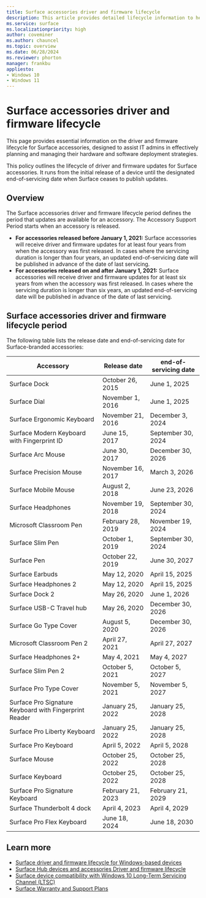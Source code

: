 ```yaml
---
title: Surface accessories driver and firmware lifecycle
description: This article provides detailed lifecycle information to help plan and manage deployment of Surface accessories. 
ms.service: surface
ms.localizationpriority: high
author: coveminer
ms.author: chauncel
ms.topic: overview
ms.date: 06/28/2024
ms.reviewer: phorton
manager: frankbu
appliesto:
- Windows 10
- Windows 11
---
```


# Surface accessories driver and firmware lifecycle

This page provides essential information on the driver and firmware lifecycle for Surface accessories, designed to assist IT admins in effectively planning and managing their hardware and software deployment strategies.

This policy outlines the lifecycle of driver and firmware updates for Surface accessories. It runs from the initial release of a device until the designated end-of-servicing date when Surface ceases to publish updates. 

## Overview

The Surface accessories driver and firmware lifecycle period defines the period that updates are available for an accessory. The Accessory Support Period starts when an accessory is released.

- **For accessories released before January 1, 2021:** Surface accessories will receive driver and firmware updates for at least four years from when the accessory was first released. In cases where the servicing duration is longer than four years, an updated end-of-servicing date will be published in advance of the date of last servicing.
- **For accessories released on and after January 1, 2021:** Surface accessories will receive driver and firmware updates for at least six years from when the accessory was first released. In cases where the servicing duration is longer than six years, an updated end-of-servicing date will be published in advance of the date of last servicing.

## Surface accessories driver and firmware lifecycle period

The following table lists the release date and end-of-servicing date for Surface-branded accessories:

Accessory                                            | Release date        | end-of-servicing date
-----------------------------------------------------|---------------------|---------------------
Surface Dock                                         | October 26, 2015    | June 1, 2025
Surface Dial                                         | November 1, 2016    | June 1, 2025
Surface Ergonomic Keyboard                           | November 21, 2016   | December 3, 2024
Surface Modern Keyboard with Fingerprint ID          | June 15, 2017       | September 30, 2024
Surface Arc Mouse                                    | June 30, 2017       | December 30, 2026
Surface Precision Mouse                              | November 16, 2017   | March 3, 2026
Surface Mobile Mouse                                 | August 2, 2018      | June 23, 2026
Surface Headphones                                   | November 19, 2018   | September 30, 2024
Microsoft Classroom Pen                              | February 28, 2019   | November 19, 2024
Surface Slim Pen                                     | October 1, 2019     | September 30, 2024
Surface Pen                                          | October 22, 2019    | June 30, 2027
Surface Earbuds                                      | May 12, 2020        | April 15, 2025
Surface Headphones 2                                 | May 12, 2020        | April 15, 2025
Surface Dock 2                                       | May 26, 2020        | June 1, 2026
Surface USB-C Travel hub                             | May 26, 2020        | December 30, 2026
Surface Go Type Cover                                | August 5, 2020      | December 30, 2026
Microsoft Classroom Pen 2                            | April 27, 2021      | April 27, 2027
Surface Headphones 2+                                | May 4, 2021         | May 4, 2027
Surface Slim Pen 2                                   | October 5, 2021     | October 5, 2027
Surface Pro Type Cover                               | November 5, 2021    | November 5, 2027
Surface Pro Signature Keyboard with Fingerprint Reader| January 25, 2022   | January 25, 2028
Surface Pro Liberty Keyboard                         | January 25, 2022    | January 25, 2028
Surface Pro Keyboard                             | April 5, 2022       | April 5, 2028
Surface Mouse                                        | October 25, 2022    | October 25, 2028
Surface Keyboard                                     | October 25, 2022    | October 25, 2028
Surface Pro Signature Keyboard                       | February 21, 2023   | February 21, 2029
Surface Thunderbolt 4 dock                           | April 4, 2023       | April 4, 2029
Surface Pro Flex Keyboard                            | June 18, 2024       | June 18, 2030

## Learn more

- [Surface driver and firmware lifecycle for Windows-based devices](surface-driver-firmware-lifecycle-support.md)
- [Surface Hub devices and accessories Driver and firmware lifecycle  ](/surface-hub/surface-hub-driver-firmware-accessories-lifecycle)
- [Surface device compatibility with Windows 10 Long-Term Servicing Channel (LTSC)](surface-device-compatibility-with-windows-10-ltsc.md)
- [Surface Warranty and Support Plans](https://www.microsoft.com/surface/business/warranty-service-offerings-and-support)
